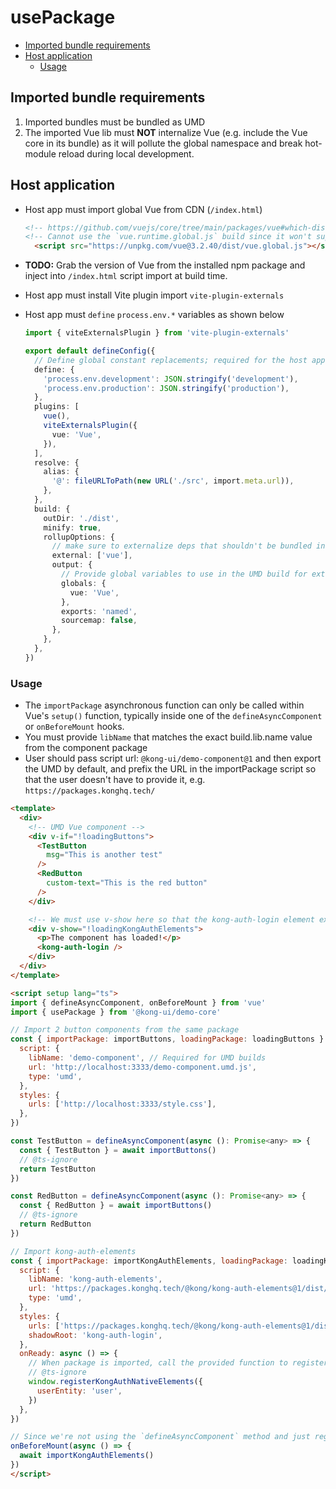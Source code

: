 # usePackage

- [Imported bundle requirements](#imported-bundle-requirements)
- [Host application](#host-application)
  - [Usage](#usage)

## Imported bundle requirements

1. Imported bundles must be bundled as UMD
2. The imported Vue lib must **NOT** internalize Vue (e.g. include the Vue core in its bundle) as it will pollute the global namespace and break hot-module reload during local development.

## Host application

- Host app must import global Vue from CDN (`/index.html`)

  ```html
  <!-- https://github.com/vuejs/core/tree/main/packages/vue#which-dist-file-to-use -->
  <!-- Cannot use the `vue.runtime.global.js` build since it won't support local hot-reload for local dev -->
    <script src="https://unpkg.com/vue@3.2.40/dist/vue.global.js"></script>
  ````

- **TODO:** Grab the version of Vue from the installed npm package and inject into `/index.html` script import at build time.
- Host app must install Vite plugin import `vite-plugin-externals`
- Host app must `define` `process.env.*` variables as shown below

  ```ts
  import { viteExternalsPlugin } from 'vite-plugin-externals'

  export default defineConfig({
    // Define global constant replacements; required for the host app
    define: {
      'process.env.development': JSON.stringify('development'),
      'process.env.production': JSON.stringify('production'),
    },
    plugins: [
      vue(),
      viteExternalsPlugin({
        vue: 'Vue',
      }),
    ],
    resolve: {
      alias: {
        '@': fileURLToPath(new URL('./src', import.meta.url)),
      },
    },
    build: {
      outDir: './dist',
      minify: true,
      rollupOptions: {
        // make sure to externalize deps that shouldn't be bundled into your library
        external: ['vue'],
        output: {
          // Provide global variables to use in the UMD build for externalized deps
          globals: {
            vue: 'Vue',
          },
          exports: 'named',
          sourcemap: false,
        },
      },
    },
  })
  ```

### Usage

- The `importPackage` asynchronous function can only be called within Vue's `setup()` function, typically inside one of the `defineAsyncComponent` or `onBeforeMount` hooks.
- You must provide `libName` that matches the exact build.lib.name value from the component package
- User should pass script url: `@kong-ui/demo-component@1` and then export the UMD by default, and prefix the URL in the importPackage script so that the user doesn't have to provide it, e.g. `https://packages.konghq.tech/`

```html
<template>
  <div>
    <!-- UMD Vue component -->
    <div v-if="!loadingButtons">
      <TestButton
        msg="This is another test"
      />
      <RedButton
        custom-text="This is the red button"
      />
    </div>

    <!-- We must use v-show here so that the kong-auth-login element exists in the DOM -->
    <div v-show="!loadingKongAuthElements">
      <p>The component has loaded!</p>
      <kong-auth-login />
    </div>
  </div>
</template>

<script setup lang="ts">
import { defineAsyncComponent, onBeforeMount } from 'vue'
import { usePackage } from '@kong-ui/demo-core'

// Import 2 button components from the same package
const { importPackage: importButtons, loadingPackage: loadingButtons } = usePackage({
  script: {
    libName: 'demo-component', // Required for UMD builds
    url: 'http://localhost:3333/demo-component.umd.js',
    type: 'umd',
  },
  styles: {
    urls: ['http://localhost:3333/style.css'],
  },
})

const TestButton = defineAsyncComponent(async (): Promise<any> => {
  const { TestButton } = await importButtons()
  // @ts-ignore
  return TestButton
})

const RedButton = defineAsyncComponent(async (): Promise<any> => {
  const { RedButton } = await importButtons()
  // @ts-ignore
  return RedButton
})

// Import kong-auth-elements
const { importPackage: importKongAuthElements, loadingPackage: loadingKongAuthElements } = usePackage({
  script: {
    libName: 'kong-auth-elements',
    url: 'https://packages.konghq.tech/@kong/kong-auth-elements@1/dist/kong-auth-elements.umd.js',
    type: 'umd',
  },
  styles: {
    urls: ['https://packages.konghq.tech/@kong/kong-auth-elements@1/dist/style.css'],
    shadowRoot: 'kong-auth-login',
  },
  onReady: async () => {
    // When package is imported, call the provided function to register the web components to the window
    // @ts-ignore
    window.registerKongAuthNativeElements({
      userEntity: 'user',
    })
  },
})

// Since we're not using the `defineAsyncComponent` method and just registering the web component to the window, we need to use the `onBeforeMount` hook
onBeforeMount(async () => {
  await importKongAuthElements()
})
</script>
```

